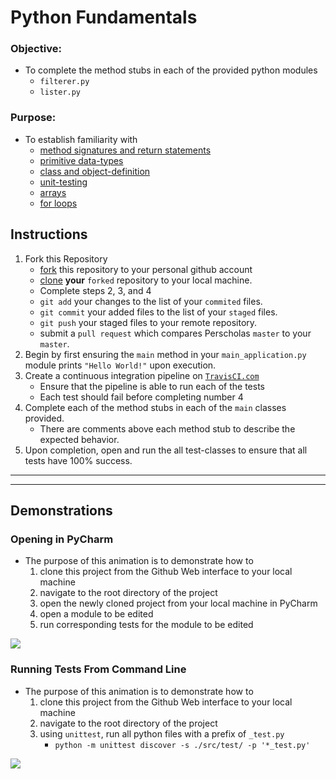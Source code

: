 # Python Fundamentals

### **Objective:**
* To complete the method stubs in each of the provided python modules
	* `filterer.py`
	* `lister.py`

### **Purpose:**
* To establish familiarity with
    * [method signatures and return statements]()
    * [primitive data-types]()
    * [class and object-definition]()
    * [unit-testing]()
    * [arrays]()
    * [for loops]()
	
## Instructions

1. Fork this Repository
    * [fork](https://help.github.com/articles/fork-a-repo/) this repository to your personal github account 
    * [clone](https://help.github.com/articles/cloning-a-repository/) **your** `forked` repository to your local machine.
    * Complete steps 2, 3, and 4  
    * `git add` your changes to the list of your `commited` files.
    * `git commit` your added files to the list of your `staged` files.
    * `git push` your staged files to your remote repository.
    * submit a `pull request` which compares Perscholas `master` to your `master`.
2. Begin by first ensuring the `main` method in your `main_application.py` module prints `"Hello World!"` upon execution.
3. Create a continuous integration pipeline on [`TravisCI.com`](TravisCI.com)
    * Ensure that the pipeline is able to run each of the tests
    * Each test should fail before completing number 4
4. Complete each of the method stubs in each of the `main` classes provided.
    * There are comments above each method stub to describe the expected behavior.
5. Upon completion, open and run the all test-classes to ensure that all tests have 100% success.


<hr><hr>

## Demonstrations
### Opening in PyCharm
* The purpose of this animation is to demonstrate how to
    1. clone this project from the Github Web interface to your local machine
    2. navigate to the root directory of the project
    3. open the newly cloned project from your local machine in PyCharm
    4. open a module to be edited
    5. run corresponding tests for the module to be edited

[![](./getting-started.gif)](./getting-started.gif)
    
    
### Running Tests From Command Line 
* The purpose of this animation is to demonstrate how to
    1. clone this project from the Github Web interface to your local machine
    2. navigate to the root directory of the project
    3. using `unittest`, run all python files with a prefix of `_test.py`
        * `python -m unittest discover -s ./src/test/ -p '*_test.py'`

[![](./run-tests-cli.gif)](./run-tests-cli.gif)
